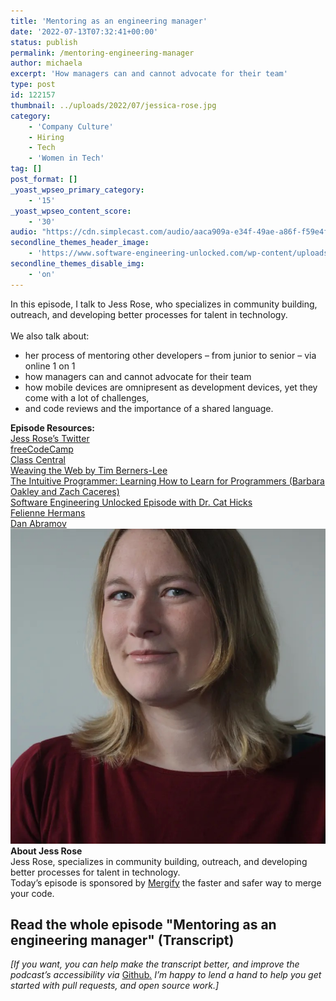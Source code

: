 ```yaml
---
title: 'Mentoring as an engineering manager'
date: '2022-07-13T07:32:41+00:00'
status: publish
permalink: /mentoring-engineering-manager
author: michaela
excerpt: 'How managers can and cannot advocate for their team'
type: post
id: 122157
thumbnail: ../uploads/2022/07/jessica-rose.jpg
category:
    - 'Company Culture'
    - Hiring
    - Tech
    - 'Women in Tech'
tag: []
post_format: []
_yoast_wpseo_primary_category:
    - '15'
_yoast_wpseo_content_score:
    - '30'
audio: "https://cdn.simplecast.com/audio/aaca909a-e34f-49ae-a86f-f59e4fa807f0/episodes/3641e363-0ee6-42ce-97a8-4b9269450528/audio/a3061f6b-09fc-4ef3-8ee2-4a83a5e595e2/default_tc.mp3"
secondline_themes_header_image:
    - 'https://www.software-engineering-unlocked.com/wp-content/uploads/2022/07/Jess-Rose-Learning-and-mentoring-Background.jpg'
secondline_themes_disable_img:
    - 'on'
---
```


<div class="episode-about">
In this episode, I talk to Jess Rose, who specializes in community building, outreach, and developing better processes for talent in technology.
<br/> <br/>We also talk about:
<ul>
<li> her process of mentoring other developers – from junior to senior – via online 1 on 1</li>
<li> how managers can and cannot advocate for their team</li>
<li> how mobile devices are omnipresent as development devices, yet they come with a lot of challenges,</li>
<li> and code reviews and the importance of a shared language.</li>
</ul>
</div>
<div class=" episode-links">
<b>Episode Resources:</b><br/>
<a href="https://twitter.com/jesslynnrose">Jess Rose’s Twitter</a><br/>
<a href="https://www.freecodecamp.org/news">freeCodeCamp</a><br/>
<a href="https://www.classcentral.com/">Class Central</a><br/>
<a href="https://www.amazon.com/Weaving-Web-Original-Ultimate-Destiny/dp/006251587X/ref=sr_1_1?qid=1655994178&refinements=p_27%3ATim+Berners-Lee&s=books&sr=1-1">Weaving the Web by Tim Berners-Lee</a><br/>
<a href="https://www.youtube.com/watch?v=XOIDnNA9N7c">The Intuitive Programmer: Learning How to Learn for Programmers (Barbara Oakley and Zach Caceres)</a><br/>
<a href="https://www.software-engineering-unlocked.com/foster-learning-culture/">Software Engineering Unlocked Episode with Dr. Cat Hicks</a><br/>
<a href="https://www.felienne.com/">Felienne Hermans</a><br/>
<a href="https://justjavascript.com/">Dan Abramov</a><br/>
</div>

<div class="row pt-2 align-items-center">
<div class="col-4 guest-picture">
<img src="../uploads/2022/07/jessica-rose.jpg" alt="Picture of Jess Rose"/>
</div>
<div class="col-8 guest-about">
<b>About Jess Rose</b><br/>
Jess Rose, specializes in community building, outreach, and developing better processes for talent in technology.
</div>
</div>

<div class="sponsorship">
Today’s episode is sponsored by  <a href="https://www.mergify.com/?utm_source=social&utm_medium=podcast&utm_campaign=SeUnlocked">Mergify</a> the faster and safer way to merge your code.
</div> 

## Read the whole episode "Mentoring as an engineering manager" (Transcript)

_\[If you want, you can help make the transcript better, and improve the podcast’s accessibility via_ [Github](https://github.com/mgreiler/se-unlocked/tree/master/Transcripts)_[.](https://github.com/mgreiler/se-unlocked/tree/master/Transcripts) I’m happy to lend a hand to help you get started with pull requests, and open source work.\]_

 